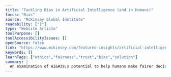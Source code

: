 ```yaml
---
title: "Tackling Bias in Artificial Intelligence (and in Humans)"
focus: "Bias"
source: "McKinsey Global Institute"
readability: ["I"]
type: "Website Article"
toolPurpose: []
toolAccessibilityIssues: []
openSource: false
link: "https://www.mckinsey.com/featured-insights/artificial-intelligence/tackling-bias-in-artificial-intelligence-and-in-humans"
keywords: []
learnTags: ["ethics","fairness","trust","bias","solution"]
summary: |-
  An examination of AI&#39;s potential to help humans make fairer decisions and potential ways forward for AI fairness for AI practitioners and business and policy leaders.
---
```



